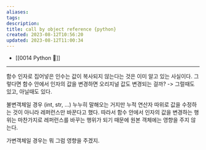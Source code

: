 ```yaml
---
aliases: 
tags: 
description:
title: call by object reference {python}
created: 2023-08-12T10:56:20
updated: 2023-08-12T11:00:34
---
```

- [[0014 Python 🐍]]
___
함수 인자로 집어넣은 인수는 값이 복사되지 않는다는 것은 이미 알고 있는 사실이다. 그렇다면 함수 안에서 인자의 값을 변경하면 오리지널 값도 변경되는 걸까? -> 그럴때도 있고, 아닐때도 있다.

불변객체일 경우 (int, str, ...) 누누히 말해오는 거지만 누적 연산자 따위로 값을 수정하는 것이 아니라 레퍼런스만 바꾼다고 했다. 따라서 함수 안에서 인자의 값을 변경하는 행위는 마찬가지로 레퍼런스를 바꾸는 행위가 되기 때문에 원본 객체에는 영향을 주지 않는다.

가변객체일 경우는 뭐 그럼 영향을 주겠지.
